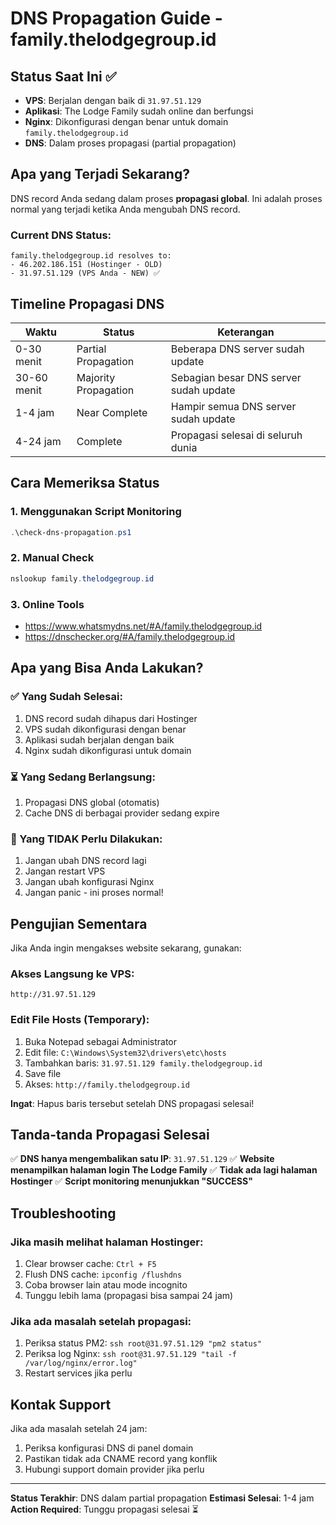 # DNS Propagation Guide - family.thelodgegroup.id

## Status Saat Ini ✅

- **VPS**: Berjalan dengan baik di `31.97.51.129`
- **Aplikasi**: The Lodge Family sudah online dan berfungsi
- **Nginx**: Dikonfigurasi dengan benar untuk domain `family.thelodgegroup.id`
- **DNS**: Dalam proses propagasi (partial propagation)

## Apa yang Terjadi Sekarang?

DNS record Anda sedang dalam proses **propagasi global**. Ini adalah proses normal yang terjadi ketika Anda mengubah DNS record.

### Current DNS Status:
```
family.thelodgegroup.id resolves to:
- 46.202.186.151 (Hostinger - OLD)
- 31.97.51.129 (VPS Anda - NEW) ✅
```

## Timeline Propagasi DNS

| Waktu | Status | Keterangan |
|-------|--------|------------|
| 0-30 menit | Partial Propagation | Beberapa DNS server sudah update |
| 30-60 menit | Majority Propagation | Sebagian besar DNS server sudah update |
| 1-4 jam | Near Complete | Hampir semua DNS server sudah update |
| 4-24 jam | Complete | Propagasi selesai di seluruh dunia |

## Cara Memeriksa Status

### 1. Menggunakan Script Monitoring
```powershell
.\check-dns-propagation.ps1
```

### 2. Manual Check
```powershell
nslookup family.thelodgegroup.id
```

### 3. Online Tools
- https://www.whatsmydns.net/#A/family.thelodgegroup.id
- https://dnschecker.org/#A/family.thelodgegroup.id

## Apa yang Bisa Anda Lakukan?

### ✅ Yang Sudah Selesai:
1. DNS record sudah dihapus dari Hostinger
2. VPS sudah dikonfigurasi dengan benar
3. Aplikasi sudah berjalan dengan baik
4. Nginx sudah dikonfigurasi untuk domain

### ⏳ Yang Sedang Berlangsung:
1. Propagasi DNS global (otomatis)
2. Cache DNS di berbagai provider sedang expire

### 🚫 Yang TIDAK Perlu Dilakukan:
1. Jangan ubah DNS record lagi
2. Jangan restart VPS
3. Jangan ubah konfigurasi Nginx
4. Jangan panic - ini proses normal!

## Pengujian Sementara

Jika Anda ingin mengakses website sekarang, gunakan:

### Akses Langsung ke VPS:
```
http://31.97.51.129
```

### Edit File Hosts (Temporary):
1. Buka Notepad sebagai Administrator
2. Edit file: `C:\Windows\System32\drivers\etc\hosts`
3. Tambahkan baris: `31.97.51.129 family.thelodgegroup.id`
4. Save file
5. Akses: `http://family.thelodgegroup.id`

**Ingat**: Hapus baris tersebut setelah DNS propagasi selesai!

## Tanda-tanda Propagasi Selesai

✅ **DNS hanya mengembalikan satu IP**: `31.97.51.129`
✅ **Website menampilkan halaman login The Lodge Family**
✅ **Tidak ada lagi halaman Hostinger**
✅ **Script monitoring menunjukkan "SUCCESS"**

## Troubleshooting

### Jika masih melihat halaman Hostinger:
1. Clear browser cache: `Ctrl + F5`
2. Flush DNS cache: `ipconfig /flushdns`
3. Coba browser lain atau mode incognito
4. Tunggu lebih lama (propagasi bisa sampai 24 jam)

### Jika ada masalah setelah propagasi:
1. Periksa status PM2: `ssh root@31.97.51.129 "pm2 status"`
2. Periksa log Nginx: `ssh root@31.97.51.129 "tail -f /var/log/nginx/error.log"`
3. Restart services jika perlu

## Kontak Support

Jika ada masalah setelah 24 jam:
1. Periksa konfigurasi DNS di panel domain
2. Pastikan tidak ada CNAME record yang konflik
3. Hubungi support domain provider jika perlu

---

**Status Terakhir**: DNS dalam partial propagation
**Estimasi Selesai**: 1-4 jam
**Action Required**: Tunggu propagasi selesai ⏳